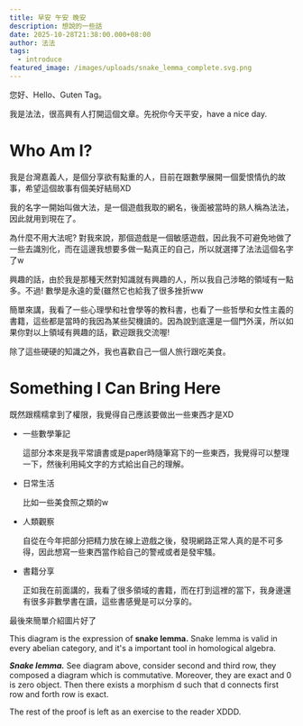 ```yaml
---
title: 早安 午安 晚安
description: 想說的一些話
date: 2025-10-28T21:38:00.000+08:00
author: 法法
tags:
  - introduce
featured_image: /images/uploads/snake_lemma_complete.svg.png
---
```

您好、Hello、Guten Tag。

我是法法，很高興有人打開這個文章。先祝你今天平安，have a nice day.

# Who Am I?

我是台灣嘉義人，是個分享欲有點重的人，目前在跟數學展開一個愛恨情仇的故事，希望這個故事有個美好結局XD

我的名字一開始叫做大法，是一個遊戲我取的網名，後面被當時的熟人稱為法法，因此就用到現在了。

為什麼不用大法呢? 對我來說，那個遊戲是一個敏感遊戲，因此我不可避免地做了一些去識別化，而在這邊我想要多做一點真正的自己，所以就選擇了法法這個名字了w

興趣的話，由於我是那種天然對知識就有興趣的人，所以我自己涉略的領域有一點多。不過! 數學是永遠的愛(雖然它也給我了很多挫折ww

簡單來講，我看了一些心理學和社會學等的教科書，也看了一些哲學和女性主義的書籍，這些都是當時的我因為某些契機讀的。因為說到底還是一個門外漢，所以如果你對以上領域有興趣的話，歡迎跟我交流喔!

除了這些硬硬的知識之外，我也喜歡自己一個人旅行跟吃美食。

# Something I Can Bring Here

既然跟糯糯拿到了權限，我覺得自己應該要做出一些東西才是XD

* 一些數學筆記

  這部分本來是我平常讀書或是paper時隨筆寫下的一些東西，我覺得可以整理一下，然後利用純文字的方式給出自己的理解。
* 日常生活

  比如一些美食照之類的w
* 人類觀察

  自從在今年把部分把精力放在線上遊戲之後，發現網路正常人真的是不可多得，因此想寫一些東西當作給自己的警戒或者是發牢騷。
* 書籍分享

  正如我在前面講的，我看了很多領域的書籍，而在打到這裡的當下，我身邊還有很多非數學書在讀，這些書感覺是可以分享的。

最後來簡單介紹圖片好了

This diagram is the expression of **snake lemma.** Snake lemma is valid in every abelian category, and it's a important tool  in homological algebra.

***Snake lemma.*** See diagram above, consider second and third row, they composed a diagram which is commutative. Moreover, they are exact and 0 is zero object. Then there exists a morphism d such that d connects first row and forth row is exact.

The rest of the proof is left as an exercise to the reader XDDD.
